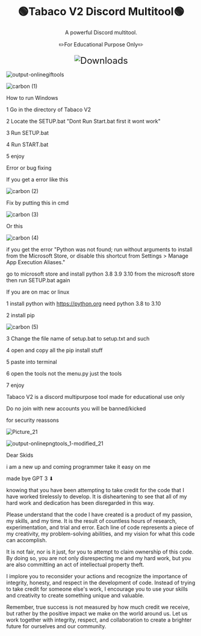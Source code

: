 <div align="center">
  <h1>🟢Tabaco V2 Discord Multitool🟢</h1>
  <p>A powerful Discord multitool.</p>
  <p>✏️For Educational Purpose Only✏️</p>
  <img src="https://img.shields.io/badge/dynamic/json?color=limegreen&labelColor=black&label=Downloads&query=$[0].assets[0].download_count&suffix=%20total&url=https://api.github.com/repos/GoobGub/Tabaco-V2-Discord-Multitool/releases" alt="Downloads" style="max-width: 100%; font-size: 24px;">
</div>



![output-onlinegiftools](https://user-images.githubusercontent.com/129594730/231024879-abf1939a-03ad-4dae-ac00-da2e97eb9528.gif)





![carbon (1)](https://user-images.githubusercontent.com/111347467/230566365-bf9d61f0-edab-4e77-81f5-d00538265ca7.png)

How to run Windows

1 Go in the directory of Tabaco V2

2 Locate the SETUP.bat "Dont Run Start.bat first it wont work"

3 Run SETUP.bat

4 Run START.bat

5 enjoy 

Error or bug fixing

If you get a error like this


![carbon (2)](https://user-images.githubusercontent.com/111347467/230567488-2ec726ce-21c5-4f65-a2f4-df19d3a543ed.png)

Fix by putting this in cmd

![carbon (3)](https://user-images.githubusercontent.com/111347467/230567611-7030cc99-5db9-46d2-b984-ed0a078120a3.png)

Or this

![carbon (4)](https://user-images.githubusercontent.com/111347467/230567667-539c8e5e-e698-43d8-a917-1a4e0a4204ad.png)

if you get the error "Python was not found; run without arguments to install from the Microsoft Store, or disable this shortcut from Settings > Manage App Execution Aliases."

go to microsoft store and install python 3.8 3.9 3.10 from the microsoft store then run SETUP.bat again

If you are on mac or linux 


1 install python with https://python.org need python 3.8 to 3.10

2 install pip 

![carbon (5)](https://user-images.githubusercontent.com/111347467/230568632-09f7dc7f-763e-4f84-a07c-3651ce13592a.png)

3 Change the file name of setup.bat to setup.txt and such

4 open and copy all the pip install stuff

5 paste into terminal

6 open the tools not the menu.py just the tools 

7 enjoy






Tabaco V2 is a discord multipurpose tool made for educational use only 




Do no join with new accounts you will be banned/kicked

for security reassons

![Picture_21](https://user-images.githubusercontent.com/111347467/230570995-c0c534b5-900b-4711-bccf-e7919762d09c.png)






![output-onlinepngtools_1-modified_21](https://user-images.githubusercontent.com/111347467/230570471-41fb684f-c4b4-4ff4-b713-0072d3a841d3.png)



Dear Skids

i am a new up and coming programmer take it easy on me

made bye GPT 3 ⬇



knowing that you have been attempting to take credit for the code that I have worked tirelessly to develop. It is disheartening to see that all of my hard work and dedication has been disregarded in this way.

Please understand that the code I have created is a product of my passion, my skills, and my time. It is the result of countless hours of research, experimentation, and trial and error. Each line of code represents a piece of my creativity, my problem-solving abilities, and my vision for what this code can accomplish.

It is not fair, nor is it just, for you to attempt to claim ownership of this code. By doing so, you are not only disrespecting me and my hard work, but you are also committing an act of intellectual property theft.

I implore you to reconsider your actions and recognize the importance of integrity, honesty, and respect in the development of code. Instead of trying to take credit for someone else's work, I encourage you to use your skills and creativity to create something unique and valuable.

Remember, true success is not measured by how much credit we receive, but rather by the positive impact we make on the world around us. Let us work together with integrity, respect, and collaboration to create a brighter future for ourselves and our community.
